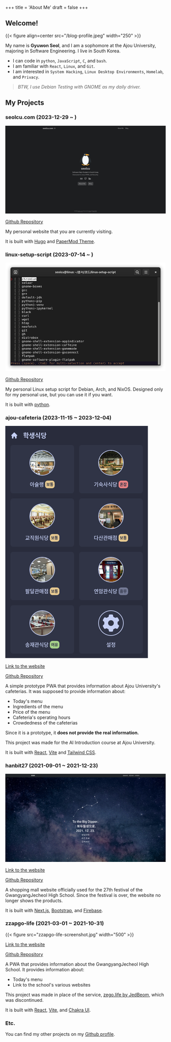 +++
title = 'About Me'
draft = false
+++

## Welcome!

{{< figure align=center src="/blog-profile.jpeg" width="250" >}}

My name is **Gyuwon Seol**, and I am a sophomore at the Ajou University, majoring in Software Engineering.
I live in South Korea.

- I can code in `python`, `JavaScript`, `C`, and `bash`.
- I am familiar with `React`, `Linux`, and `Git`.
- I am interested in `System Hacking`, `Linux Desktop Environments`, `Homelab`, and `Privacy`.

> _BTW, I use Debian Testing with GNOME as my daily driver._

## My Projects

### seolcu.com (2023-12-29 ~ )

![screenshot of seolcu.com](blog-screenshot.png)

[Github Repository](https://github.com/seolcu/seolcu.com)

My personal website that you are currently visiting.

It is built with [Hugo](https://gohugo.io/) and [PaperMod Theme](https://github.com/adityatelange/hugo-PaperMod).

### linux-setup-script (2023-07-14 ~ )

![screenshot of linux-setup-script](linux-setup-script-screenshot.png)

[Github Repository](https://github.com/seolcu/linux-setup-script)

My personal Linux setup script for Debian, Arch, and NixOS.
Designed only for my personal use, but you can use it if you want.

It is built with [python](https://www.python.org/).

### ajou-cafeteria (2023-11-15 ~ 2023-12-04)

![screenshot of ajou-cafeteria](ajou-cafeteria-screenshot.png)

[Link to the website](https://ajou-cafeteria.vercel.app)

[Github Repository](https://github.com/seolcu/ajou-cafeteria)

A simple prototype PWA that provides information about Ajou University's cafeterias.
It was supposed to provide information about:

- Today's menu
- Ingredients of the menu
- Price of the menu
- Cafeteria's operating hours
- Crowdedness of the cafeterias

Since it is a prototype, it **does not provide the real information.**

This project was made for the AI Introduction course at Ajou University.

It is built with [React](https://react.dev), [Vite](https://vitejs.dev/) and [Tailwind CSS](https://tailwindcss.com/).

### hanbit27 (2021-09-01 ~ 2021-12-23)

![screenshot of hanbit27](hanbit27-screenshot.png)

[Link to the website](https://hanbit27.vercel.app/)

[Github Repository](https://github.com/seolcu/hanbit27)

A shopping mall website officially used for the 27th festival of the GwangyangJecheol High School.
Since the festival is over, the website no longer shows the products.

It is built with [Next.js](https://nextjs.org/), [Bootstrap](https://getbootstrap.com/), and [Firebase](https://firebase.google.com/).

### zzapgo-life (2021-03-01 ~ 2021-10-31)

{{< figure src="zzapgo-life-screenshot.jpg" width="500" >}}

[Link to the website](https://zzapgo-life.vercel.app/)

[Github Repository](https://github.com/seolcu/zzapgo-life)

A PWA that provides information about the GwangyangJecheol High School.
It provides information about:

- Today's menu
- Link to the school's various websites

This project was made in place of the service, [zego.life by JedBeom](https://github.com/JedBeom/zego.life), which was discontinued.

It is built with [React](https://react.dev), [Vite](https://vitejs.dev/), and [Chakra UI](https://chakra-ui.com/).

### Etc.

You can find my other projects on my [Github profile](https://github.com/seolcu).
